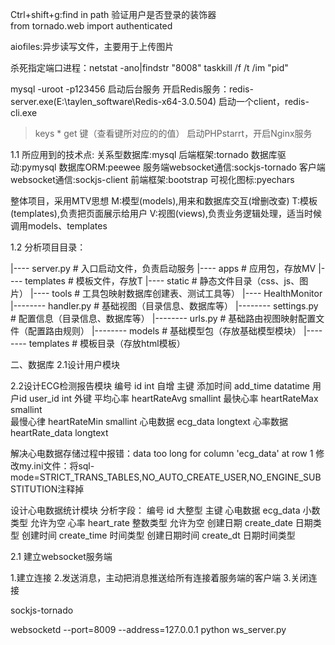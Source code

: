 Ctrl+shift+g:find in path
验证用户是否登录的装饰器                                                          
from tornado.web import authenticated

aiofiles:异步读写文件，主要用于上传图片

杀死指定端口进程：netstat -ano|findstr "8008"
taskkill /f /t /im "pid"

mysql -uroot -p123456
启动后台服务
开启Redis服务：redis-server.exe(E:\taylen_software\Redis-x64-3.0.504)
启动一个client，redis-cli.exe
> keys *
> get 键（查看键所对应的的值）
启动PHPstarrt，开启Nginx服务

1.1
所应用到的技术点:
关系型数据库:mysql
后端框架:tornado
数据库驱动:pymysql
数据库ORM:peewee
服务端websocket通信:sockjs-tornado
客户端websocket通信:sockjs-client
前端框架:bootstrap
可视化图标:pyechars

整体项目，采用MTV思想
M:模型(models),用来和数据库交互(增删改查)
T:模板(templates),负责把页面展示给用户
V:视图(views),负责业务逻辑处理，适当时候调用models、templates

1.2
分析项目目录：

|---- server.py # 入口启动文件，负责启动服务
|---- apps # 应用包，存放MV
|---- templates # 模板文件，存放T
|---- static # 静态文件目录（css、js、图片）
|---- tools # 工具包映射数据库创建表、测试工具等）
|---- HealthMonitor
|-------- handler.py # 基础视图（目录信息、数据库等）
|-------- settings.py # 配置信息（目录信息、数据库等）
|-------- urls.py # 基础路由视图映射配置文件（配置路由规则）
|-------- models # 基础模型包（存放基础模型模块）
|-------- templates # 模板目录（存放html模板）


二、数据库
2.1设计用户模块

2.2设计ECG检测报告模块
编号       id            int         自增 主键
添加时间    add_time      datatime 
用户id     user_id       int         外键
平均心率    heartRateAvg  smallint
最快心率    heartRateMax  smallint    
最慢心律    heartRateMin  smallint
心电数据    ecg_data      longtext
心率数据    heartRate_data longtext

解决心电数据存储过程中报错：data too long for column 'ecg_data' at row 1
修改my.ini文件：将sql-mode=STRICT_TRANS_TABLES,NO_AUTO_CREATE_USER,NO_ENGINE_SUBSTITUTION注释掉

设计心电数据统计模块
分析字段：
    编号 id 大整型 主键
    心电数据 ecg_data 小数类型 允许为空
    心率 heart_rate 整数类型 允许为空
    创建日期 create_date 日期类型
    创建时间 create_time 时间类型
    创建日期时间 create_dt 日期时间类型

2.1
建立websocket服务端

1.建立连接
2.发送消息，主动把消息推送给所有连接着服务端的客户端
3.关闭连接

sockjs-tornado



websocketd --port=8009 --address=127.0.0.1 python ws_server.py